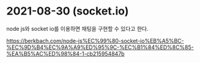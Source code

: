 # 2021-08-30 (socket.io)

node js와 socket io를 이용하면 채팅을 구현할 수 있다고 한다.

https://berkbach.com/node-js%EC%99%80-socket-io%EB%A5%BC-%EC%9D%B4%EC%9A%A9%ED%95%9C-%EC%B1%84%ED%8C%85-%EA%B5%AC%ED%98%84-1-cb215954847b